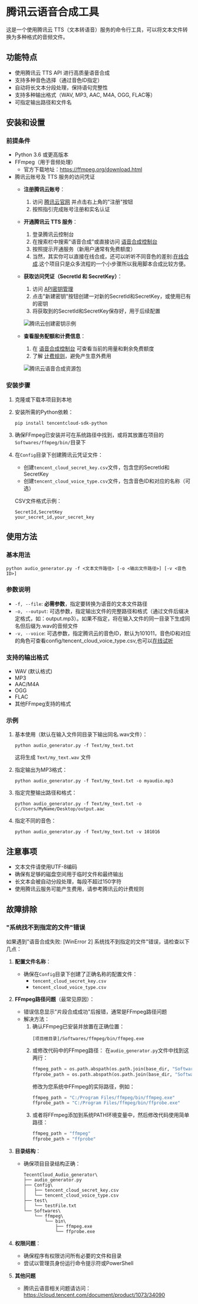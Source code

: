 # 腾讯云语音合成工具

这是一个使用腾讯云 TTS（文本转语音）服务的命令行工具，可以将文本文件转换为多种格式的音频文件。

## 功能特点

- 使用腾讯云 TTS API 进行高质量语音合成
- 支持多种音色选择（通过音色ID指定）
- 自动将长文本分段处理，保持语句完整性
- 支持多种输出格式（WAV, MP3, AAC, M4A, OGG, FLAC等）
- 可指定输出路径和文件名

## 安装和设置

### 前提条件

- Python 3.6 或更高版本
- FFmpeg（用于音频处理）
  - 官方下载地址：https://ffmpeg.org/download.html
- 腾讯云账号及 TTS 服务的访问凭证
  - **注册腾讯云账号**：
    1. 访问 [腾讯云官网](https://cloud.tencent.com/) 并点击右上角的"注册"按钮
    2. 按照指引完成账号注册和实名认证
  
  - **开通腾讯云 TTS 服务**：
    1. 登录腾讯云控制台
    2. 在搜索栏中搜索"语音合成"或直接访问 [语音合成控制台](https://console.cloud.tencent.com/tts)
    3. 按照提示开通服务（新用户通常有免费额度）
    4. 当然，其实你可以直接在线合成，还可以听听不同音色的差别:[在线合成](https://console.cloud.tencent.com/tts/complexaudio).这个项目只是众多流程的一个小步骤所以我用脚本合成比较方便。
  
  - **获取访问凭证（SecretId 和 SecretKey）**：
    1. 访问 [API密钥管理](https://console.cloud.tencent.com/cam/capi)
    2. 点击"新建密钥"按钮创建一对新的SecretId和SecretKey，或使用已有的密钥
    3. 将获取到的SecretId和SecretKey保存好，用于后续配置
    
    ![腾讯云创建密钥示例](images/创建SecretKey.png)
  
  - **查看服务配额和计费信息**：
    1. 在 [语音合成控制台](https://console.cloud.tencent.com/tts/overview) 可查看当前的用量和剩余免费额度
    2. 了解 [计费规则](https://cloud.tencent.com/document/product/1073/34112)，避免产生意外费用
    
    ![腾讯云语音合成资源包](images/语音合成资源包.png)

### 安装步骤

1. 克隆或下载本项目到本地

2. 安装所需的Python依赖：
   ```
   pip install tencentcloud-sdk-python
   ```

3. 确保FFmpeg已安装并可在系统路径中找到，或将其放置在项目的`Softwares/ffmpeg/bin/`目录下

4. 在`Config`目录下创建腾讯云凭证文件：
   - 创建`tencent_cloud_secret_key.csv`文件，包含您的SecretId和SecretKey
   - 创建`tencent_cloud_voice_type.csv`文件，包含音色ID和对应的名称（可选）

   CSV文件格式示例：
   ```
   SecretId,SecretKey
   your_secret_id,your_secret_key
   ```

## 使用方法

### 基本用法

```
python audio_generator.py -f <文本文件路径> [-o <输出文件路径>] [-v <音色ID>]
```

### 参数说明

- `-f, --file`: **必需参数**，指定要转换为语音的文本文件路径
- `-o, --output`: 可选参数，指定输出文件的完整路径和格式（通过文件后缀决定格式，如：output.mp3）。如果不指定，将在输入文件的同一目录下生成同名但后缀为.wav的音频文件
- `-v, --voice`: 可选参数，指定腾讯云的音色ID，默认为101011，音色ID和对应的角色可查看config/tencent_cloud_voice_type.csv,也可以[在线试听](https://console.cloud.tencent.com/tts/complexaudio)

### 支持的输出格式

- WAV (默认格式)
- MP3
- AAC/M4A
- OGG
- FLAC
- 其他FFmpeg支持的格式

### 示例

1. 基本使用（默认在输入文件同目录下输出同名.wav文件）：
   ```
   python audio_generator.py -f Text/my_text.txt
   ```
   这将生成 `Text/my_text.wav` 文件

2. 指定输出为MP3格式：
   ```
   python audio_generator.py -f Text/my_text.txt -o myaudio.mp3
   ```

3. 指定完整输出路径和格式：
   ```
   python audio_generator.py -f Text/my_text.txt -o C:/Users/MyName/Desktop/output.aac
   ```

4. 指定不同的音色：
   ```
   python audio_generator.py -f Text/my_text.txt -v 101016
   ```

## 注意事项

- 文本文件请使用UTF-8编码
- 确保有足够的磁盘空间用于临时文件和最终输出
- 长文本会被自动分段处理，每段不超过150字符
- 使用腾讯云服务可能产生费用，请参考腾讯云的计费规则

## 故障排除

### "系统找不到指定的文件"错误

如果遇到"语音合成失败: [WinError 2] 系统找不到指定的文件"错误，请检查以下几点：

1. **配置文件名称**：
   - 确保在`Config`目录下创建了正确名称的配置文件：
     - `tencent_cloud_secret_key.csv`
     - `tencent_cloud_voice_type.csv`

2. **FFmpeg路径问题**（最常见原因）：
   - 错误信息显示"片段合成成功"后报错，通常是FFmpeg路径问题
   - 解决方法：
     1. 确认FFmpeg已安装并放置在正确位置：
        ```
        [项目根目录]/Softwares/ffmpeg/bin/ffmpeg.exe
        ```
     2. 或修改代码中的FFmpeg路径：
        在`audio_generator.py`文件中找到这两行：
        ```python
        ffmpeg_path = os.path.abspath(os.path.join(base_dir, "Softwares", "ffmpeg", "bin", "ffmpeg.exe"))
        ffprobe_path = os.path.abspath(os.path.join(base_dir, "Softwares", "ffmpeg", "bin", "ffprobe.exe"))
        ```
        修改为您系统中FFmpeg的实际路径，例如：
        ```python
        ffmpeg_path = "C:/Program Files/ffmpeg/bin/ffmpeg.exe"
        ffprobe_path = "C:/Program Files/ffmpeg/bin/ffprobe.exe"
        ```
     3. 或者将FFmpeg添加到系统PATH环境变量中，然后修改代码使用简单路径：
        ```python
        ffmpeg_path = "ffmpeg"
        ffprobe_path = "ffprobe"
        ```

3. **目录结构**：
   - 确保项目目录结构正确：
     ```
     TecentCloud_Audio_generator\
     ├── audio_generator.py
     ├── Config\
     │   ├── tencent_cloud_secret_key.csv
     │   └── tencent_cloud_voice_type.csv
     ├── test\
     │   └── testFile.txt
     └── Softwares\
         └── ffmpeg\
             └── bin\
                 ├── ffmpeg.exe
                 └── ffprobe.exe
     ```

4. **权限问题**：
   - 确保程序有权限访问所有必要的文件和目录
   - 尝试以管理员身份运行命令提示符或PowerShell

5. **其他问题**
   - 腾讯云语音相关问题请访问：https://cloud.tencent.com/document/product/1073/34090